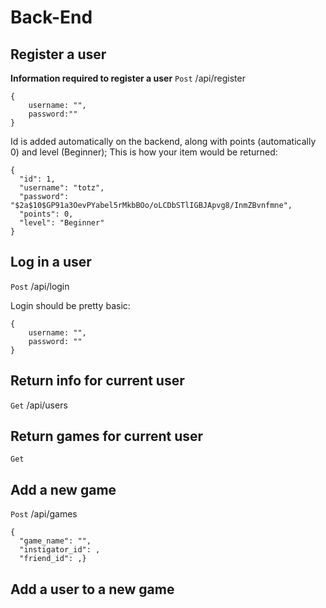 # Back-End

## Register a user
**Information required to register a user**
```Post``` /api/register
```
{
    username: "",
    password:""
}
```
Id is added automatically on the backend, along with points (automatically 0) and level (Beginner);
This is how your item would be returned:

```
{
  "id": 1,
  "username": "totz",
  "password": "$2a$10$GP91a3OevPYabel5rMkbBOo/oLCDbSTlIGBJApvg8/InmZBvnfmne",
  "points": 0,
  "level": "Beginner"
}
```
## Log in a user
```Post``` /api/login

Login should be pretty basic: 
```
{
    username: "",
    password: ""
}
```

## Return info for current user
```Get```
/api/users

## Return games for current user

```Get```



## Add a new game

```Post```
/api/games
```
{
  "game_name": "",
  "instigator_id": ,
  "friend_id": ,}
```

## Add a user to a new game